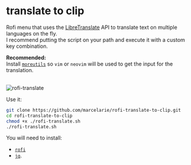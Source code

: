 # translate to clip

Rofi menu that uses the [LibreTranslate](https://libretranslate.com/) API to translate text on multiple languages on the fly.  
I recommend putting the script on your path and execute it with a custom key combination.


**Recommended:**
<br>
Install [`moreutils`](https://github.com/stigtsp/moreutils) so `vim` or `neovim` will be used to get the input
for the translation.
<br><br>


![rofi-translate](https://user-images.githubusercontent.com/62728887/156833450-8e32c339-d889-4f8d-9f5c-b51e240c490a.gif)

Use it:
```bash
git clone https://github.com/marcelarie/rofi-translate-to-clip.git
cd rofi-translate-to-clip
chmod +x ./rofi-translate.sh
./rofi-translate.sh
```

You will need to install:<br>
- [`rofi`](https://github.com/davatorium/rofi)
- [`jq`](https://stedolan.github.io/jq/).



